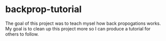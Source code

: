 # backprop-tutorial


The goal of this project was to teach mysel how back propogations works.  My goal is to clean up this project more so I can produce a tutorial for others to follow.
